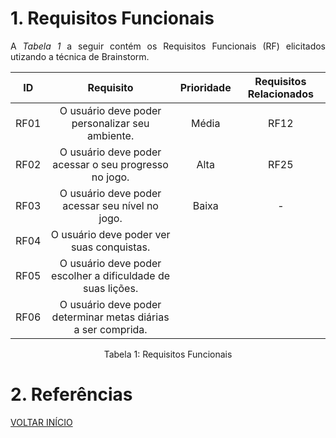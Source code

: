 # 1. Requisitos Funcionais

<p align="justify">A <i>Tabela 1</i> a seguir contém os Requisitos Funcionais (RF) elicitados utizando a técnica de Brainstorm.</p>

| ID   |                                 Requisito                                 | Prioridade | Requisitos Relacionados |
| :--: | :-----------------------------------------------------------------------: | :--------: | :---------: |
| RF01 |              O usuário deve poder personalizar seu ambiente.              |  Média     |    RF12     |
| RF02 |           O usuário deve poder acessar o seu progresso no jogo.           |  Alta      |      RF25   |
| RF03 |              O usuário deve poder acessar seu nível no jogo.              |  Baixa     |     -       |
| RF04 |                 O usuário deve poder ver suas conquistas.                 |            |             |
| RF05 |        O usuário deve poder escolher a dificuldade de suas lições.        |            |             |
| RF06 |       O usuário deve poder determinar metas diárias a ser comprida.       |            |             |


<div style="text-align: center">
<p>Tabela 1: Requisitos Funcionais</p>
</div>

# 2. Referências


<a href="../README.md">VOLTAR INÍCIO</a>
